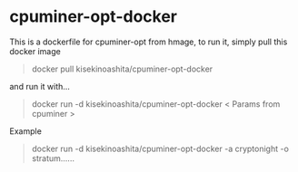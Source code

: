 cpuminer-opt-docker
===================

This is a dockerfile for cpuminer-opt from hmage,
to run it, simply pull this docker image

> docker pull kisekinoashita/cpuminer-opt-docker

and run it with...

> docker run -d kisekinoashita/cpuminer-opt-docker < Params from cpuminer >

Example

> docker run -d kisekinoashita/cpuminer-opt-docker -a cryptonight -o stratum......

